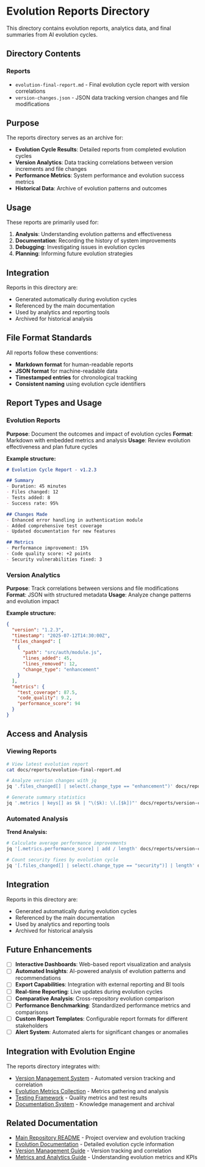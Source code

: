 <!--
@file docs/reports/README.md
@description Directory index for evolution reports and analytics
@author IT-Journey Team <team@it-journey.org>
@created 2025-07-12
@lastModified 2025-07-12
@version 1.0.0

@relatedIssues 
  - #documentation-cleanup: Organize repository documentation structure

@relatedEvolutions
  - v1.0.0: Initial creation during documentation cleanup

@dependencies
  - markdown: for documentation rendering

@changelog
  - 2025-07-12: Initial creation during repository cleanup - ITJ

@usage Referenced by main documentation index
@notes Contains final reports and version tracking data
-->

# Evolution Reports Directory

This directory contains evolution reports, analytics data, and final summaries from AI evolution cycles.

## Directory Contents

### Reports
- `evolution-final-report.md` - Final evolution cycle report with version correlations
- `version-changes.json` - JSON data tracking version changes and file modifications

## Purpose

The reports directory serves as an archive for:
- **Evolution Cycle Results**: Detailed reports from completed evolution cycles
- **Version Analytics**: Data tracking correlations between version increments and file changes
- **Performance Metrics**: System performance and evolution success metrics
- **Historical Data**: Archive of evolution patterns and outcomes

## Usage

These reports are primarily used for:
1. **Analysis**: Understanding evolution patterns and effectiveness
2. **Documentation**: Recording the history of system improvements
3. **Debugging**: Investigating issues in evolution cycles
4. **Planning**: Informing future evolution strategies

## Integration

Reports in this directory are:
- Generated automatically during evolution cycles
- Referenced by the main documentation
- Used by analytics and reporting tools
- Archived for historical analysis

## File Format Standards

All reports follow these conventions:
- **Markdown format** for human-readable reports
- **JSON format** for machine-readable data
- **Timestamped entries** for chronological tracking
- **Consistent naming** using evolution cycle identifiers

## Report Types and Usage

### Evolution Reports

**Purpose**: Document the outcomes and impact of evolution cycles
**Format**: Markdown with embedded metrics and analysis
**Usage**: Review evolution effectiveness and plan future cycles

**Example structure:**
```markdown
# Evolution Cycle Report - v1.2.3

## Summary
- Duration: 45 minutes
- Files changed: 12
- Tests added: 8
- Success rate: 95%

## Changes Made
- Enhanced error handling in authentication module
- Added comprehensive test coverage
- Updated documentation for new features

## Metrics
- Performance improvement: 15%
- Code quality score: +2 points
- Security vulnerabilities fixed: 3
```

### Version Analytics

**Purpose**: Track correlations between versions and file modifications
**Format**: JSON with structured metadata
**Usage**: Analyze change patterns and evolution impact

**Example structure:**
```json
{
  "version": "1.2.3",
  "timestamp": "2025-07-12T14:30:00Z",
  "files_changed": [
    {
      "path": "src/auth/module.js",
      "lines_added": 45,
      "lines_removed": 12,
      "change_type": "enhancement"
    }
  ],
  "metrics": {
    "test_coverage": 87.5,
    "code_quality": 9.2,
    "performance_score": 94
  }
}
```

## Access and Analysis

### Viewing Reports

```bash
# View latest evolution report
cat docs/reports/evolution-final-report.md

# Analyze version changes with jq
jq '.files_changed[] | select(.change_type == "enhancement")' docs/reports/version-changes.json

# Generate summary statistics
jq '.metrics | keys[] as $k | "\($k): \(.[$k])"' docs/reports/version-changes.json
```

### Automated Analysis

**Trend Analysis:**
```bash
# Calculate average performance improvements
jq '[.metrics.performance_score] | add / length' docs/reports/version-changes.json

# Count security fixes by evolution cycle
jq '[.files_changed[] | select(.change_type == "security")] | length' docs/reports/version-changes.json
```

## Integration

Reports in this directory are:
- Generated automatically during evolution cycles
- Referenced by the main documentation
- Used by analytics and reporting tools
- Archived for historical analysis

## Future Enhancements

- [ ] **Interactive Dashboards**: Web-based report visualization and analysis
- [ ] **Automated Insights**: AI-powered analysis of evolution patterns and recommendations
- [ ] **Export Capabilities**: Integration with external reporting and BI tools
- [ ] **Real-time Reporting**: Live updates during evolution cycles
- [ ] **Comparative Analysis**: Cross-repository evolution comparison
- [ ] **Performance Benchmarking**: Standardized performance metrics and comparisons
- [ ] **Custom Report Templates**: Configurable report formats for different stakeholders
- [ ] **Alert System**: Automated alerts for significant changes or anomalies

## Integration with Evolution Engine

The reports directory integrates with:
- [Version Management System](../../scripts/version/) - Automated version tracking and correlation
- [Evolution Metrics Collection](../../scripts/update/update-evolution-metrics.sh) - Metrics gathering and analysis
- [Testing Framework](../../tests/README.md) - Quality metrics and test results
- [Documentation System](../README.md) - Knowledge management and archival

## Related Documentation

- [Main Repository README](../../README.md) - Project overview and evolution tracking
- [Evolution Documentation](../evolution/) - Detailed evolution cycle information
- [Version Management Guide](../guides/version-management.md) - Version tracking and correlation
- [Metrics and Analytics Guide](../guides/metrics.md) - Understanding evolution metrics and KPIs